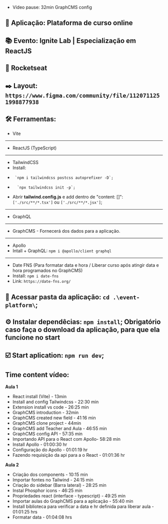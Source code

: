 - Vídeo pause: 32min GraphCMS config

## 📲 Aplicação: **Plataforma de curso online**
## 📚 Evento: Ignite Lab | Especialização em ReactJS
## 🚀 Rocketseat
## ✒️ Layout: `https://www.figma.com/community/file/1120711251998877938`

## 🛠 Ferramentas: 
- Vite
----------
- ReactJS (TypeScript)
----------
- TailwindCSS
-  Install: 
-      `npm i tailwindcss postcss autoprefixer -D`; 
-       `npx tailwindcss init -p`;
-  Abrir **tailwind.config.js** e add dentro de "content: []": `['./src/**/*.tsx']` ou `['./src/**/*.jsx']`;
----------
- GraphQL
----------
- GraphCMS - Fornecerá dos dados para a aplicação.
----------
- Apollo
-  Intall + GraphQL: `npm i @apollo/client graphql`
----------
- Date FNS (Para formatar data e hora / Liberar curso após atingir data e hora programados no GraphCMS)
-   Install: `npm i date-fns`
-   Link: `https://date-fns.org/`
 
 ## 📲 Acessar pasta da aplicação: `cd .\event-platform\`;
 ## ⚙️ Instalar dependêcias: `npm install`; **Obrigatório caso faça o download da aplicação, para que ela funcione no start**
 ## ☑️ Start aplication: `npm run dev`;

## Time content vídeo:
**Aula 1**
- React install (Vite) - 13min
- Install and config Tailwindcss - 22:30 min
- Extension install vs code - 26:25 min
- GraphCMS introduction - 32min 
- GraphCMS created new field - 41:16 min
- GraphCMS clone project - 44min
- GraphCMS add Teacher and Aula - 46:55 min
- GraphCMS config API - 57:35 min
- Importando API para o React com Apollo- 58:28 min
- Install Apollo - 01:00:30 hr
- Configuração do Apollo - 01:01:19 hr
- Fazendo requisição da api para a o React - 01:01:36 hr

**Aula 2**
- Criação dos components - 10:15 min
- Importar fontes no Tailwind - 24:15 min
- Criação do sidebar (Barra lateral) - 28:25 min 
- Instal Phosphor icons - 46:25 min
- Propriedades react (interface - typescript) - 49:25 min
- Importar aulas do GraphCMS para a aplicação - 55:40 min
- Install biblioteca para verificar a data e hr definida para liberar aula - 01:01:25 hrs
- Formatar data - 01:04:08 hrs